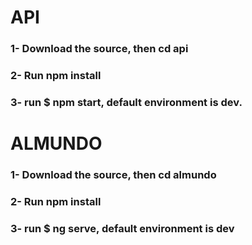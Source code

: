 # API
### 1- Download the source, then cd api
### 2- Run npm install
### 3- run $ npm start, default environment is dev.

# ALMUNDO
### 1- Download the source, then cd almundo
### 2- Run npm install
### 3- run $ ng serve, default environment is dev
